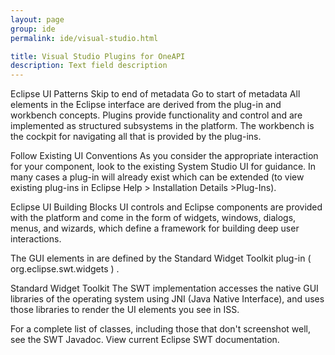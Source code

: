```yaml
---
layout: page
group: ide
permalink: ide/visual-studio.html

title: Visual Studio Plugins for OneAPI
description: Text field description
---
```


Eclipse UI Patterns
Skip to end of metadata
Go to start of metadata
All elements in the Eclipse interface are derived from the plug-in and workbench concepts. Plugins provide functionality and control and are implemented as structured subsystems in the platform.  The workbench is the cockpit for navigating all that is provided by the plug-ins.  

Follow Existing UI Conventions
As you consider the appropriate interaction for your component, look to the existing System Studio UI for guidance.  In many cases a plug-in will already exist which can be extended (to view existing plug-ins in Eclipse Help > Installation Details >Plug-Ins). 

Eclipse UI Building Blocks
UI controls and Eclipse components are provided with the platform and come in the form of widgets, windows, dialogs, menus, and wizards, which define a framework for building deep user interactions.


The GUI elements in are defined by the Standard Widget Toolkit plug-in ( org.eclipse.swt.widgets ) .  

Standard Widget Toolkit
The SWT implementation accesses the native GUI libraries of the operating system using JNI (Java Native Interface), and uses those libraries to render the UI elements you see in ISS.

For a complete list of classes, including those that don't screenshot well, see the SWT Javadoc. 
View current Eclipse SWT documentation. 

 

